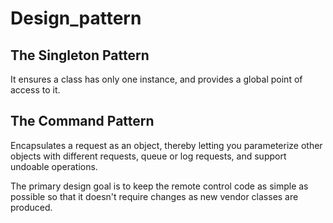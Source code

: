 # Design_pattern

## The Singleton Pattern
It ensures a class has only one instance, and provides a global point of access to it.

## The Command Pattern
Encapsulates a request as an object, thereby letting you parameterize other objects with different requests, queue or log requests, and support undoable operations.

The primary design goal is to keep the remote control code as simple as possible so that it doesn't require changes as new vendor classes are produced.


